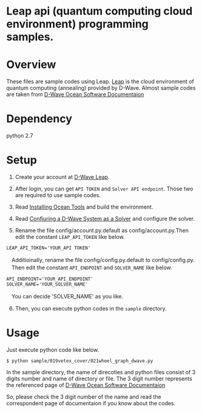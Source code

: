 Leap api (quantum computing cloud environment) programming samples.
===

# Overview

These files are sample codes using Leap.
[Leap](https://cloud.dwavesys.com/leap/login/?next=/leap/) is the cloud environment of quantum computing (annealing) provided by D-Wave. Almost sample codes are taken from [D-Wave Ocean Software Documentaion](https://docs.ocean.dwavesys.com/en/latest/index.html)

# Dependency

python 2.7

# Setup

1. Create your account at [D-Wave Leap](https://cloud.dwavesys.com/leap/login/).

2. After login, you can get `API TOKEN` and `Solver API endpoint`. Those two are required to use sample codes.

3. Read [Installing Ocean Tools](https://docs.ocean.dwavesys.com/en/latest/overview/install.html) and build the environment.

4. Read [Confiuring a D-Wave System as a Solver](https://docs.ocean.dwavesys.com/en/latest/overview/dwavesys.html#configuring-a-d-wave-system-as-a-solver) and configure the solver.

5. Rename the file config/account.py.default as config/account.py.Then edit the constant `LEAP_API_TOKEN` like below.

  ```
  LEAP_API_TOKEN='YOUR_API TOKEN'
  ```

　Additioinally, rename the file config/config.py.default to config/config.py.<br>
　Then edit the constant `API_ENDPOINT` and `SOLVER_NAME` like below.

  ```
  API_ENDPOINT='YOUR_API_ENDPOINT'
  SOLVER_NAME='YOUR_SOLVER_NAME'
  ```

　You can decide 'SOLVER_NAME' as you like.

6. Then, you can execute python codes in the `sample` directory.

# Usage

Just execute python code like below.

```
$ python sample/019vetex_cover/021wheel_graph_dwave.py
```

In the sample directory, the name of direcoties and python files consist of 3 digits number and name of directory or file. The 3 digit number represents the referenced page of [D-Wave Ocean Software Documentaion](https://docs.ocean.dwavesys.com/en/latest/index.html)

So, please check the 3 digit number of the name and read the correspondent page of documentaion if you know about the codes.
